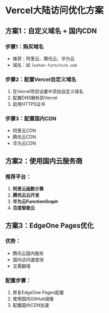 # Vercel大陆访问优化方案

## 方案1：自定义域名 + 国内CDN

### 步骤1：购买域名
- 推荐：阿里云、腾讯云、华为云
- 域名：如 `leshan-furniture.com`

### 步骤2：配置Vercel自定义域名
1. 在Vercel项目设置中添加自定义域名
2. 配置DNS解析到Vercel
3. 启用HTTPS证书

### 步骤3：配置国内CDN
- 阿里云CDN
- 腾讯云CDN
- 华为云CDN

## 方案2：使用国内云服务商

### 推荐平台：
1. **阿里云函数计算**
2. **腾讯云云开发**
3. **华为云FunctionGraph**
4. **百度智能云**

## 方案3：EdgeOne Pages优化

### 优势：
- 腾讯云国内服务
- 国内访问速度快
- 无需翻墙

### 配置步骤：
1. 修复EdgeOne Pages配置
2. 使用国内GitHub镜像
3. 配置国内CDN加速
